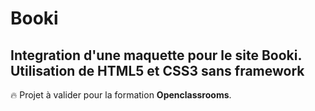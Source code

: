 # Booki

Integration d'une maquette pour le site Booki.  
Utilisation de HTML5 et CSS3 sans framework
---  
:fire: Projet à valider pour la formation **Openclassrooms**.
